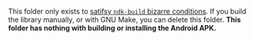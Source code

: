This folder only exists to [satifsy `ndk-build` bizarre conditions](http://stackoverflow.com/questions/14156596/ndk-cant-find-the-application-directory/20914520#20914520). If you build the library manually, or with GNU Make, you can delete this folder.
**This folder has nothing with building or installing the Android APK.**
